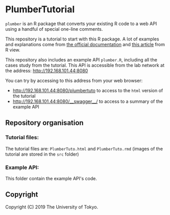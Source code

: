 # PlumberTutorial

`plumber` is an R package that converts your existing R code to a web API using a handful of special one-line comments.

This repository is a tutorial to start with this R package. A lot of examples and explanations come from [the official documentation](https://www.rplumber.io/docs/) and [this article](https://rviews.rstudio.com/2018/07/23/rest-apis-and-plumber/) from R view.

This repository also includes an example API `plumber.R`, including all the cases study from the tutorial. This API is accessible from the lab network at the address: http://192.168.101.44:8080

You can try by accessing to this address from your web browser:

- http://192.168.101.44:8080/plumbertuto to access to the `html` version of the tutorial
- http://192.168.101.44:8080/__swagger__/ to access to a summary of the example API

## Repository organisation

### Tutorial files:

The tutorial files are: `PlumberTuto.html` and `PlumberTuto.rmd` (images of the tutorial are stored in the `src` folder)

### Example API:

This folder contain the example API's code.

## Copyright

Copyright (C) 2019 The University of Tokyo.
